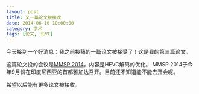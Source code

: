 ```yaml
---
layout: post
title: 又一篇论文被接收
date: 2014-06-10 10:00:00
category: 学术
tags: [论文, HEVC]
---
```


今天接到一个好消息：我之前投稿的一篇论文被接受了！这是我的第三篇论文。

<!--more-->
这篇论文投的会议是[MMSP 2014](http://mmsp2014.ilearning.me)，内容是HEVC解码的优化。
MMSP 2014于今年9月份在印度尼西亚的首都雅加达召开。目前还不知道能不能去开会呢。

希望以后能有更多论文被接收。
